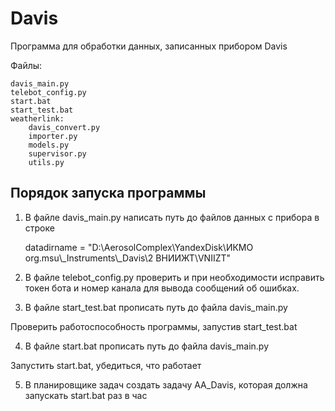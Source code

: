 # Davis

Программа для обработки данных, записанных прибором Davis

Файлы:

    davis_main.py
    telebot_config.py
    start.bat
    start_test.bat
    weatherlink:
        davis_convert.py
        importer.py
        models.py
        supervisor.py
        utils.py

Порядок запуска программы
--------------------------
1. В файле davis_main.py написать путь до файлов данных с прибора в строке
   
   datadirname = "D:\\AerosolComplex\\YandexDisk\\ИКМО org.msu\\_Instruments\\_Davis\\2 ВНИИЖТ\\VNIIZT"

2. В файле telebot_config.py проверить и при необходимости исправить токен бота и номер канала для вывода сообщений об ошибках.

3. В файле start_test.bat прописать путь до файла davis_main.py
   
Проверить работоспособность программы, запустив start_test.bat

4. В файле start.bat прописать путь до файла davis_main.py
   
Запустить start.bat, убедиться, что работает

5. В планировщике задач создать задачу AA_Davis, которая должна запускать start.bat раз в час
